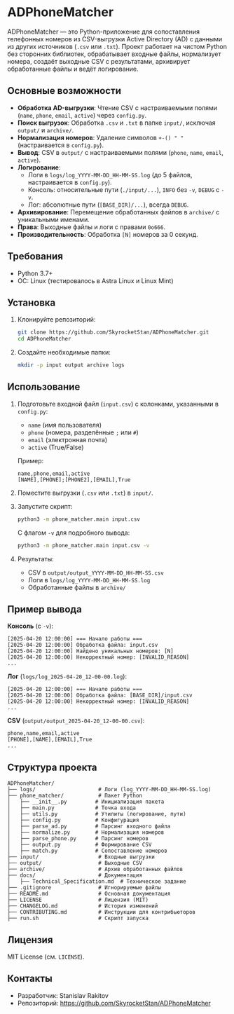 # ADPhoneMatcher

ADPhoneMatcher — это Python-приложение для сопоставления телефонных номеров из CSV-выгрузки Active Directory (AD) с данными из других источников (`.csv` или `.txt`). Проект работает на чистом Python без сторонних библиотек, обрабатывает входные файлы, нормализует номера, создаёт выходные CSV с результатами, архивирует обработанные файлы и ведёт логирование.

## Основные возможности

- **Обработка AD-выгрузки**: Чтение CSV с настраиваемыми полями (`name`, `phone`, `email`, `active`) через `config.py`.
- **Поиск выгрузок**: Обработка `.csv` и `.txt` в папке `input/`, исключая `output/` и `archive/`.
- **Нормализация номеров**: Удаление символов `+-() " "` (настраивается в `config.py`).
- **Вывод**: CSV в `output/` с настраиваемыми полями (`phone`, `name`, `email`, `active`).
- **Логирование**:
  - Логи в `logs/log_YYYY-MM-DD_HH-MM-SS.log` (до 5 файлов, настраивается в `config.py`).
  - Консоль: относительные пути (`./input/...`), `INFO` без `-v`, `DEBUG` с `-v`.
  - Лог: абсолютные пути (`[BASE_DIR]/...`), всегда `DEBUG`.
- **Архивирование**: Перемещение обработанных файлов в `archive/` с уникальными именами.
- **Права**: Выходные файлы и логи с правами `0o666`.
- **Производительность**: Обработка `[N]` номеров за 0 секунд.

## Требования

- Python 3.7+
- ОС: Linux (тестировалось в Astra Linux и Linux Mint)

## Установка

1. Клонируйте репозиторий:

   ```bash
   git clone https://github.com/SkyrocketStan/ADPhoneMatcher.git
   cd ADPhoneMatcher
   ```

2. Создайте необходимые папки:

   ```bash
   mkdir -p input output archive logs
   ```

## Использование

1. Подготовьте входной файл (`input.csv`) с колонками, указанными в `config.py`:
   - `name` (имя пользователя)
   - `phone` (номера, разделённые `;` или `#`)
   - `email` (электронная почта)
   - `active` (True/False)

   Пример:

   ```
   name,phone,email,active
   [NAME],[PHONE];[PHONE2],[EMAIL],True
   ```

2. Поместите выгрузки (`.csv` или `.txt`) в `input/`.

3. Запустите скрипт:

   ```bash
   python3 -m phone_matcher.main input.csv
   ```

   С флагом `-v` для подробного вывода:

   ```bash
   python3 -m phone_matcher.main input.csv -v
   ```

4. Результаты:
   - CSV в `output/output_YYYY-MM-DD_HH-MM-SS.csv`
   - Логи в `logs/log_YYYY-MM-DD_HH-MM-SS.log`
   - Обработанные файлы в `archive/`

## Пример вывода

**Консоль** (с `-v`):

```
[2025-04-20 12:00:00] === Начало работы ===
[2025-04-20 12:00:00] Обработка файла: input.csv
[2025-04-20 12:00:00] Найдено уникальных номеров: [N]
[2025-04-20 12:00:00] Некорректный номер: [INVALID_REASON]
...
```

**Лог** (`logs/log_2025-04-20_12-00-00.log`):

```
[2025-04-20 12:00:00] === Начало работы ===
[2025-04-20 12:00:00] Обработка файла: [BASE_DIR]/input.csv
[2025-04-20 12:00:00] Некорректный номер: [INVALID_REASON]
...
```

**CSV** (`output/output_2025-04-20_12-00-00.csv`):

```
phone,name,email,active
[PHONE],[NAME],[EMAIL],True
...
```

## Структура проекта

```
ADPhoneMatcher/
├── logs/                    # Логи (log_YYYY-MM-DD_HH-MM-SS.log)
├── phone_matcher/           # Пакет Python
│   ├── __init__.py         # Инициализация пакета
│   ├── main.py             # Точка входа
│   ├── utils.py            # Утилиты (логирование, пути)
│   ├── config.py           # Конфигурация
│   ├── parse_ad.py         # Парсинг входного файла
│   ├── normalize.py        # Нормализация номеров
│   ├── parse_phone.py      # Парсинг номеров
│   ├── output.py           # Формирование CSV
│   ├── match.py            # Сопоставление номеров
├── input/                   # Входные выгрузки
├── output/                  # Выходные CSV
├── archive/                 # Архив обработанных файлов
├── docs/                    # Документация
│   ├── Technical_Specification.md  # Техническое задание
├── .gitignore               # Игнорируемые файлы
├── README.md                # Основная документация
├── LICENSE                  # Лицензия (MIT)
├── CHANGELOG.md             # История изменений
├── CONTRIBUTING.md          # Инструкции для контрибьюторов
├── run.sh                   # Скрипт запуска
```

## Лицензия

MIT License (см. `LICENSE`).

## Контакты

- Разработчик: Stanislav Rakitov
- Репозиторий: <https://github.com/SkyrocketStan/ADPhoneMatcher>
